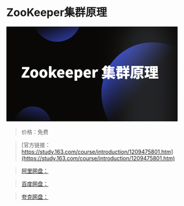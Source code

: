 # ZooKeeper集群原理

![img](../../../assets/study163/free/0526a02ae6044addb29987f933162241.jpg)

> 价格：免费

> [官方链接：https://study.163.com/course/introduction/1209475801.htm](https://study.163.com/course/introduction/1209475801.htm)

> [阿里网盘：]()

> [百度网盘：]()

> [夸克网盘：]()
